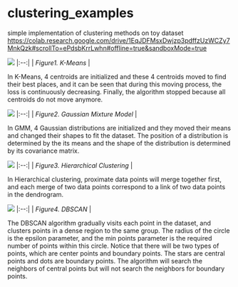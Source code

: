 # clustering_examples
simple implementation of clustering methods on toy dataset https://colab.research.google.com/drive/1EqJDFMsxDwjzp3pdffzUzWCZy7MnkQzk#scrollTo=ePdsbKrrLwhn#offline=true&sandboxMode=true

![](https://github.com/sdyy6211/clustering_examples/blob/main/animation/kmeans.gif?raw=true)
|:--:| 
| *Figure1. K-Means* |

In K-Means, 4 centroids are initialized and these 4 centroids moved to find their best places, and it can be seen that during this moving process, the loss is continuously decreasing. Finally, the algorithm stopped because all centroids do not move anymore.

![](https://github.com/sdyy6211/clustering_examples/blob/main/animation/gmm_.gif?raw=true)
|:--:| 
| *Figure2. Gaussian Mixture Model* |

In GMM, 4 Gaussian distributions are initialized and they moved their means and changed their shapes to fit the dataset. The position of a distribution is determined by the its means and the shape of the distribution is determined by its covariance matrix.

![](https://github.com/sdyy6211/clustering_examples/blob/main/animation/hierarchical_clustering_.gif?raw=true)
|:--:| 
| *Figure3. Hierarchical Clustering* |

In Hierarchical clustering, proximate data points will merge together first, and each merge of two data points correspond to a link of two data points in the dendrogram.

![](https://github.com/sdyy6211/clustering_examples/blob/main/animation/dbscan.gif?raw=true)
|:--:| 
| *Figure4. DBSCAN* |

The DBSCAN algorithm gradually visits each point in the dataset, and clusters points in a dense region to the same group. The radius of the circle is the epsilon parameter, and the min points parameter is the required number of points within this circle. Notice that there will be two types of points, which are center points and boundary points. The stars are central points and dots are boundary points. The algorithm will search the neighbors of central points but will not search the neighbors for boundary points.
